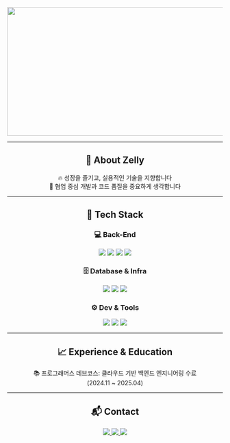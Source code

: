 <div align="center">

<a href="https://www.gitanimals.org/en_US?utm_medium=image&utm_source=zelly-log&utm_content=farm">
  <img src="https://render.gitanimals.org/farms/zelly-log" width="600" height="300"/>
</a>

---

## 👋 About Zelly

🔥 성장을 즐기고, 실용적인 기술을 지향합니다  
🤝 협업 중심 개발과 코드 품질을 중요하게 생각합니다

---

## 🔧 Tech Stack

### 💻 Back-End  
<img src="https://img.shields.io/badge/Java-007396?style=flat&logo=openjdk&logoColor=white"/>
<img src="https://img.shields.io/badge/Kotlin-7F52FF?style=flat&logo=kotlin&logoColor=white"/>
<img src="https://img.shields.io/badge/Spring Boot-6DB33F?style=flat&logo=springboot&logoColor=white"/>
<img src="https://img.shields.io/badge/JPA/Hibernate-59666C?style=flat"/>

### 🗄 Database & Infra  
<img src="https://img.shields.io/badge/MySQL-4479A1?style=flat&logo=mysql&logoColor=white"/>
<img src="https://img.shields.io/badge/Redis-DC382D?style=flat&logo=redis&logoColor=white"/>
<img src="https://img.shields.io/badge/AWS S3-569A31?style=flat&logo=amazonaws&logoColor=white"/>

### ⚙️ Dev & Tools  
<img src="https://img.shields.io/badge/GitHub-181717?style=flat&logo=github&logoColor=white"/>
<img src="https://img.shields.io/badge/Postman-FF6C37?style=flat&logo=postman&logoColor=white"/>
<img src="https://img.shields.io/badge/Swagger-85EA2D?style=flat&logo=swagger&logoColor=black"/>

---

## 📈 Experience & Education

 📚 프로그래머스 데브코스: 클라우드 기반 백엔드 엔지니어링 수료  
  (2024.11 ~ 2025.04)

---

## 📬 Contact

<a href="mailto:dearmyjaei@gmail.com">
  <img src="http://img.shields.io/badge/dearmyjaei@gmail.com-D14836?style=flat&logo=gmail&logoColor=white"/>
</a>
<a href="https://zellylog.tistory.com/">
  <img src="https://img.shields.io/badge/Tech Blog-000000?style=flat&logo=tistory&logoColor=white"/>
</a>
<a href="https://github.com/zelly-log">
  <img src="https://img.shields.io/badge/GitHub-181717?style=flat&logo=github&logoColor=white"/>
</a>

</div>
